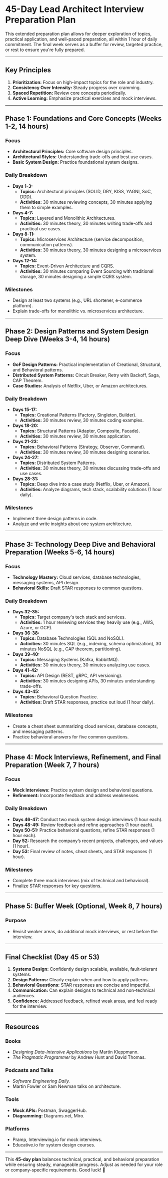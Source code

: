 # **45-Day Lead Architect Interview Preparation Plan**

This extended preparation plan allows for deeper exploration of topics, practical application, and well-paced preparation, all within 1 hour of daily commitment. The final week serves as a buffer for review, targeted practice, or rest to ensure you're fully prepared.

---

## **Key Principles**

1. **Prioritization:** Focus on high-impact topics for the role and industry.
2. **Consistency Over Intensity:** Steady progress over cramming.
3. **Spaced Repetition:** Review core concepts periodically.
4. **Active Learning:** Emphasize practical exercises and mock interviews.

---

## **Phase 1: Foundations and Core Concepts (Weeks 1-2, 14 hours)**

### **Focus**

- **Architectural Principles:** Core software design principles.
- **Architectural Styles:** Understanding trade-offs and best use cases.
- **Basic System Design:** Practice foundational system designs.

### **Daily Breakdown**

- **Days 1-3:**
  - **Topics:** Architectural principles (SOLID, DRY, KISS, YAGNI, SoC, DDD).
  - **Activities:** 30 minutes reviewing concepts, 30 minutes applying them to simple examples.
- **Days 4-7:**
  - **Topics:** Layered and Monolithic Architectures.
  - **Activities:** 30 minutes theory, 30 minutes writing trade-offs and practical use cases.
- **Days 8-11:**
  - **Topics:** Microservices Architecture (service decomposition, communication patterns).
  - **Activities:** 30 minutes theory, 30 minutes designing a microservices system.
- **Days 12-14:**
  - **Topics:** Event-Driven Architecture and CQRS.
  - **Activities:** 30 minutes comparing Event Sourcing with traditional storage, 30 minutes designing a simple CQRS system.

### **Milestones**

- Design at least two systems (e.g., URL shortener, e-commerce platform).
- Explain trade-offs for monolithic vs. microservices architecture.

---

## **Phase 2: Design Patterns and System Design Deep Dive (Weeks 3-4, 14 hours)**

### **Focus**

- **GoF Design Patterns:** Practical implementation of Creational, Structural, and Behavioral patterns.
- **Distributed System Patterns:** Circuit Breaker, Retry with Backoff, Saga, CAP Theorem.
- **Case Studies:** Analysis of Netflix, Uber, or Amazon architectures.

### **Daily Breakdown**

- **Days 15-17:**
  - **Topics:** Creational Patterns (Factory, Singleton, Builder).
  - **Activities:** 30 minutes review, 30 minutes coding examples.
- **Days 18-20:**
  - **Topics:** Structural Patterns (Adapter, Composite, Facade).
  - **Activities:** 30 minutes review, 30 minutes application.
- **Days 21-23:**
  - **Topics:** Behavioral Patterns (Strategy, Observer, Command).
  - **Activities:** 30 minutes review, 30 minutes designing scenarios.
- **Days 24-27:**
  - **Topics:** Distributed System Patterns.
  - **Activities:** 30 minutes theory, 30 minutes discussing trade-offs and use cases.
- **Days 28-31:**
  - **Topics:** Deep dive into a case study (Netflix, Uber, or Amazon).
  - **Activities:** Analyze diagrams, tech stack, scalability solutions (1 hour daily).

### **Milestones**

- Implement three design patterns in code.
- Analyze and write insights about one system architecture.

---

## **Phase 3: Technology Deep Dive and Behavioral Preparation (Weeks 5-6, 14 hours)**

### **Focus**

- **Technology Mastery:** Cloud services, database technologies, messaging systems, API design.
- **Behavioral Skills:** Draft STAR responses to common questions.

### **Daily Breakdown**

- **Days 32-35:**
  - **Topics:** Target company's tech stack and services.
  - **Activities:** 1 hour reviewing services they heavily use (e.g., AWS, Azure, or GCP).
- **Days 36-38:**
  - **Topics:** Database Technologies (SQL and NoSQL).
  - **Activities:** 30 minutes SQL (e.g., indexing, schema optimization), 30 minutes NoSQL (e.g., CAP theorem, partitioning).
- **Days 39-40:**
  - **Topics:** Messaging Systems (Kafka, RabbitMQ).
  - **Activities:** 30 minutes theory, 30 minutes analyzing use cases.
- **Days 41-42:**
  - **Topics:** API Design (REST, gRPC, API versioning).
  - **Activities:** 30 minutes designing APIs, 30 minutes understanding trade-offs.
- **Days 43-45:**
  - **Topics:** Behavioral Question Practice.
  - **Activities:** Draft STAR responses, practice out loud (1 hour daily).

### **Milestones**

- Create a cheat sheet summarizing cloud services, database concepts, and messaging patterns.
- Practice behavioral answers for five common questions.

---

## **Phase 4: Mock Interviews, Refinement, and Final Preparation (Week 7, 7 hours)**

### **Focus**

- **Mock Interviews:** Practice system design and behavioral questions.
- **Refinement:** Incorporate feedback and address weaknesses.

### **Daily Breakdown**

- **Days 46-47:** Conduct two mock system design interviews (1 hour each).
- **Days 48-49:** Review feedback and refine approaches (1 hour each).
- **Days 50-51:** Practice behavioral questions, refine STAR responses (1 hour each).
- **Day 52:** Research the company’s recent projects, challenges, and values (1 hour).
- **Day 53:** Final review of notes, cheat sheets, and STAR responses (1 hour).

### **Milestones**

- Complete three mock interviews (mix of technical and behavioral).
- Finalize STAR responses for key questions.

---

## **Phase 5: Buffer Week (Optional, Week 8, 7 hours)**

### **Purpose**

- Revisit weaker areas, do additional mock interviews, or rest before the interview.

---

## **Final Checklist (Day 45 or 53)**

1. **Systems Design:** Confidently design scalable, available, fault-tolerant systems.
2. **Design Patterns:** Clearly explain when and how to apply patterns.
3. **Behavioral Questions:** STAR responses are concise and impactful.
4. **Communication:** Can explain designs to technical and non-technical audiences.
5. **Confidence:** Addressed feedback, refined weak areas, and feel ready for the interview.

---

## **Resources**

### **Books**

- _Designing Data-Intensive Applications_ by Martin Kleppmann.
- _The Pragmatic Programmer_ by Andrew Hunt and David Thomas.

### **Podcasts and Talks**

- _Software Engineering Daily._
- Martin Fowler or Sam Newman talks on architecture.

### **Tools**

- **Mock APIs:** Postman, SwaggerHub.
- **Diagramming:** Diagrams.net, Miro.

### **Platforms**

- Pramp, Interviewing.io for mock interviews.
- Educative.io for system design courses.

---

This **45-day plan** balances technical, practical, and behavioral preparation while ensuring steady, manageable progress. Adjust as needed for your role or company-specific requirements. Good luck! 🚀
